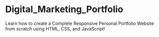 # Digital_Marketing_Portfolio
Learn how to create a Complete Responsive Personal Portfolio Website from scratch using HTML, CSS, and JavaScript!

